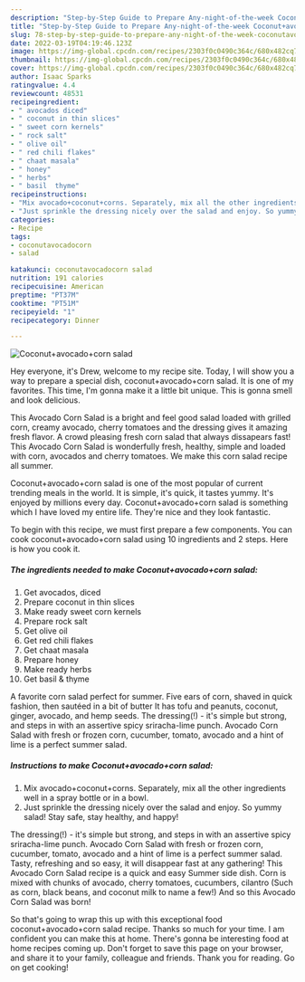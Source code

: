 ```yaml
---
description: "Step-by-Step Guide to Prepare Any-night-of-the-week Coconut+avocado+corn salad"
title: "Step-by-Step Guide to Prepare Any-night-of-the-week Coconut+avocado+corn salad"
slug: 78-step-by-step-guide-to-prepare-any-night-of-the-week-coconutavocadocorn-salad
date: 2022-03-19T04:19:46.123Z
image: https://img-global.cpcdn.com/recipes/2303f0c0490c364c/680x482cq70/coconutavocadocorn-salad-recipe-main-photo.jpg
thumbnail: https://img-global.cpcdn.com/recipes/2303f0c0490c364c/680x482cq70/coconutavocadocorn-salad-recipe-main-photo.jpg
cover: https://img-global.cpcdn.com/recipes/2303f0c0490c364c/680x482cq70/coconutavocadocorn-salad-recipe-main-photo.jpg
author: Isaac Sparks
ratingvalue: 4.4
reviewcount: 48531
recipeingredient:
- " avocados diced"
- " coconut in thin slices"
- " sweet corn kernels"
- " rock salt"
- " olive oil"
- " red chili flakes"
- " chaat masala"
- " honey"
- " herbs"
- " basil  thyme"
recipeinstructions:
- "Mix avocado+coconut+corns. Separately, mix all the other ingredients well in a spray bottle or in a bowl."
- "Just sprinkle the dressing nicely over the salad and enjoy. So yummy salad! Stay safe, stay healthy, and happy!"
categories:
- Recipe
tags:
- coconutavocadocorn
- salad

katakunci: coconutavocadocorn salad 
nutrition: 191 calories
recipecuisine: American
preptime: "PT37M"
cooktime: "PT51M"
recipeyield: "1"
recipecategory: Dinner

---
```



![Coconut+avocado+corn salad](https://img-global.cpcdn.com/recipes/2303f0c0490c364c/680x482cq70/coconutavocadocorn-salad-recipe-main-photo.jpg)

Hey everyone, it's Drew, welcome to my recipe site. Today, I will show you a way to prepare a special dish, coconut+avocado+corn salad. It is one of my favorites. This time, I'm gonna make it a little bit unique. This is gonna smell and look delicious.

This Avocado Corn Salad is a bright and feel good salad loaded with grilled corn, creamy avocado, cherry tomatoes and the dressing gives it amazing fresh flavor. A crowd pleasing fresh corn salad that always dissapears fast! This Avocado Corn Salad is wonderfully fresh, healthy, simple and loaded with corn, avocados and cherry tomatoes. We make this corn salad recipe all summer.

Coconut+avocado+corn salad is one of the most popular of current trending meals in the world. It is simple, it's quick, it tastes yummy. It's enjoyed by millions every day. Coconut+avocado+corn salad is something which I have loved my entire life. They're nice and they look fantastic.


To begin with this recipe, we must first prepare a few components. You can cook coconut+avocado+corn salad using 10 ingredients and 2 steps. Here is how you cook it.

<!--inarticleads1-->

##### The ingredients needed to make Coconut+avocado+corn salad:

1. Get  avocados, diced
1. Prepare  coconut in thin slices
1. Make ready  sweet corn kernels
1. Prepare  rock salt
1. Get  olive oil
1. Get  red chili flakes
1. Get  chaat masala
1. Prepare  honey
1. Make ready  herbs
1. Get  basil &amp; thyme


A favorite corn salad perfect for summer. Five ears of corn, shaved in quick fashion, then sautéed in a bit of butter It has tofu and peanuts, coconut, ginger, avocado, and hemp seeds. The dressing(!) - it&#39;s simple but strong, and steps in with an assertive spicy sriracha-lime punch. Avocado Corn Salad with fresh or frozen corn, cucumber, tomato, avocado and a hint of lime is a perfect summer salad. 

<!--inarticleads2-->

##### Instructions to make Coconut+avocado+corn salad:

1. Mix avocado+coconut+corns. Separately, mix all the other ingredients well in a spray bottle or in a bowl.
1. Just sprinkle the dressing nicely over the salad and enjoy. So yummy salad! Stay safe, stay healthy, and happy!


The dressing(!) - it&#39;s simple but strong, and steps in with an assertive spicy sriracha-lime punch. Avocado Corn Salad with fresh or frozen corn, cucumber, tomato, avocado and a hint of lime is a perfect summer salad. Tasty, refreshing and so easy, it will disappear fast at any gathering! This Avocado Corn Salad recipe is a quick and easy Summer side dish. Corn is mixed with chunks of avocado, cherry tomatoes, cucumbers, cilantro (Such as corn, black beans, and coconut milk to name a few!) And so this Avocado Corn Salad was born! 

So that's going to wrap this up with this exceptional food coconut+avocado+corn salad recipe. Thanks so much for your time. I am confident you can make this at home. There's gonna be interesting food at home recipes coming up. Don't forget to save this page on your browser, and share it to your family, colleague and friends. Thank you for reading. Go on get cooking!
